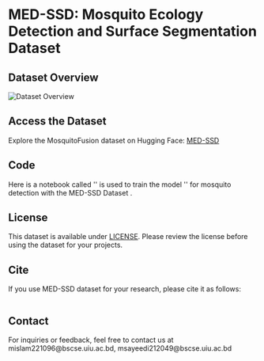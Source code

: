 # MED-SSD: Mosquito Ecology Detection and Surface Segmentation Dataset

<h2>Dataset Overview</h2>
<p></p>

![Dataset Overview]()

<h2>Access the Dataset</h2>
<p>Explore the MosquitoFusion dataset on Hugging Face: <a href="" target="_blank">MED-SSD</a></p>

<h2>Code</h2>
<p>Here is a notebook called '' is used to train the model '' for mosquito detection with the MED-SSD Dataset .</p>

<h2>License</h2>
<p>This dataset is available under <a href="LICENSE">LICENSE</a>. Please review the license before using the dataset for your projects.</p>

<h2>Cite</h2>
<p>If you use MED-SSD dataset for your research, please cite it as follows:</p>
<pre>
</pre>

<h2>Contact</h2>
<p>For inquiries or feedback, feel free to contact us at mislam221096@bscse.uiu.ac.bd, msayeedi212049@bscse.uiu.ac.bd</p>

</body>
</html>
